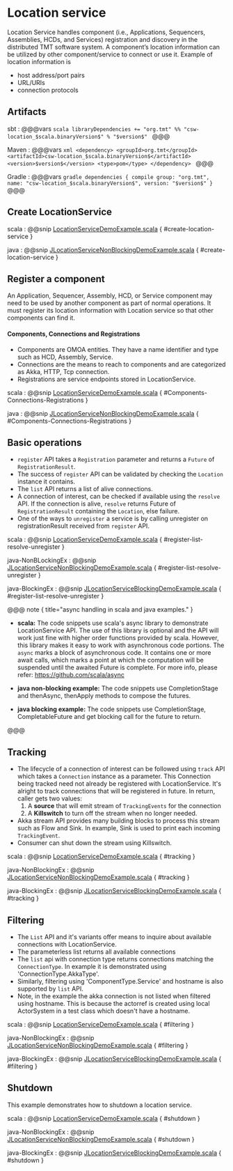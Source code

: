 # Location service

Location Service handles component (i.e., Applications, Sequencers, Assemblies, HCDs, and Services) registration and discovery in the distributed TMT software system. A component’s location information can be utilized by other component/service to connect or use it. Example of location information is
 
* host address/port pairs
* URL/URIs
* connection protocols

## Artifacts

sbt
:   @@@vars
    ```scala
    libraryDependencies += "org.tmt" %% "csw-location_$scala.binaryVersion$" % "$version$"
    ```
    @@@

Maven
:   @@@vars
    ```xml
    <dependency>
     <groupId>org.tmt</groupId>
     <artifactId>csw-location_$scala.binaryVersion$</artifactId>
     <version>$version$</version>
     <type>pom</type>
    </dependency>
    ```
    @@@

Gradle
:   @@@vars
    ```gradle
    dependencies {
      compile group: "org.tmt", name: "csw-location_$scala.binaryVersion$", version: "$version$"
    }
    ```
    @@@

## Create LocationService

scala
:   @@snip [LocationServiceDemoExample.scala](../../../csw-location/src/test/scala/csw/services/location/scaladsl/demo/LocationServiceDemoExample.scala) { #create-location-service }

java
:   @@snip [JLocationServiceNonBlockingDemoExample.scala](../../../csw-location/src/test/java/csw/services/location/javadsl/demo/JLocationServiceNonBlockingDemoExample.java) { #create-location-service }

## Register a component

An Application, Sequencer, Assembly, HCD, or Service component may need to be used by another component as part of normal operations. It must register its location information with Location service so that other components can find it.

#### Components, Connections and Registrations

* Components are OMOA entities. They have a name identifier and type such as HCD, Assembly, Service.   
* Connections are the means to reach to components and are categorized as Akka, HTTP, Tcp connection.
* Registrations are service endpoints stored in LocationService.

scala
:   @@snip [LocationServiceDemoExample.scala](../../../csw-location/src/test/scala/csw/services/location/scaladsl/demo/LocationServiceDemoExample.scala) { #Components-Connections-Registrations }

java
:   @@snip [JLocationServiceNonBlockingDemoExample.scala](../../../csw-location/src/test/java/csw/services/location/javadsl/demo/JLocationServiceNonBlockingDemoExample.java) { #Components-Connections-Registrations }


## Basic operations

* `register` API takes a `Registration` parameter and returns a `Future` of `RegistrationResult`. 
* The success of `register` API can be validated by checking the `Location` instance it contains.
* The `list` API returns a list of alive connections.  
* A connection of interest, can be checked if available using the `resolve` API. If the connection is alive, `resolve` returns Future of `RegistrationResult` containing the `Location`, else failure.
* One of the ways to `unregister` a service is by calling unregister on registrationResult received from `register` API.

scala
:   @@snip [LocationServiceDemoExample.scala](../../../csw-location/src/test/scala/csw/services/location/scaladsl/demo/LocationServiceDemoExample.scala) { #register-list-resolve-unregister }

java-NonBLockingEx
:   @@snip [JLocationServiceNonBlockingDemoExample.scala](../../../csw-location/src/test/java/csw/services/location/javadsl/demo/JLocationServiceNonBlockingDemoExample.java) { #register-list-resolve-unregister }

java-BlockingEx
:   @@snip [JLocationServiceBlockingDemoExample.scala](../../../csw-location/src/test/java/csw/services/location/javadsl/demo/JLocationServiceBlockingDemoExample.java) { #register-list-resolve-unregister }

@@@ note { title="async handling in scala and java examples." }

 * **scala:** The code snippets use scala's async library to demonstrate LocationService API. The use of this library is optional and the API will work just fine with higher order functions provided by scala. 
      However, this library makes it easy to work with asynchronous code portions. The `async` marks a block of asynchronous code. It contains one or more await calls, which marks a point at which the computation will be suspended until the awaited Future is complete.
      For more info, please refer: https://github.com/scala/async
 
 * **java non-blocking example:** The code snippets use CompletionStage and thenAsync, thenApply methods to compose the futures. 

 * **java blocking example:** The code snippets use CompletionStage, CompletableFuture and get blocking call for the future to return.
    
@@@

## Tracking

* The lifecycle of a connection of interest can be followed using `track` API which takes a `Connection` instance as a parameter. This Connection being tracked need not already be registered with LocationService. It's alright to track connections that will be registered in future. In return, caller gets two values: 
     1. A **source** that will emit stream of `TrackingEvents` for the connection
     2. A **Killswitch** to turn off the stream when no longer needed.
* Akka stream API provides many building blocks to process this stream such as Flow and Sink. In example, Sink is used to print each incoming `TrackingEvent`.
* Consumer can shut down the stream using Killswitch.

scala
:   @@snip [LocationServiceDemoExample.scala](../../../csw-location/src/test/scala/csw/services/location/scaladsl/demo/LocationServiceDemoExample.scala) { #tracking }

java-NonBlockingEx
:   @@snip [JLocationServiceNonBlockingDemoExample.scala](../../../csw-location/src/test/java/csw/services/location/javadsl/demo/JLocationServiceNonBlockingDemoExample.java) { #tracking }

java-BlockingEx
:   @@snip [JLocationServiceBlockingDemoExample.scala](../../../csw-location/src/test/java/csw/services/location/javadsl/demo/JLocationServiceBlockingDemoExample.java) { #tracking }

## Filtering

* The `List` API and it's variants offer means to inquire about available connections with LocationService.
* The parameterless list returns all available connections
* The `list` api with connection type returns connections matching the `ConnectionType`. In example it is demonstrated using 'ConnectionType.AkkaType'.
* Similarly, filtering using 'ComponentType.Service' and hostname is also supported by `list` API.
* Note, in the example the akka connection is not listed when filtered using hostname. This is because the actorref is created using local ActorSystem in a test class which doesn't have a hostname. 

scala
:   @@snip [LocationServiceDemoExample.scala](../../../csw-location/src/test/scala/csw/services/location/scaladsl/demo/LocationServiceDemoExample.scala) { #filtering }

java-NonBlockingEx
:   @@snip [JLocationServiceNonBlockingDemoExample.scala](../../../csw-location/src/test/java/csw/services/location/javadsl/demo/JLocationServiceNonBlockingDemoExample.java) { #filtering }

java-BlockingEx
:   @@snip [JLocationServiceBlockingDemoExample.scala](../../../csw-location/src/test/java/csw/services/location/javadsl/demo/JLocationServiceBlockingDemoExample.java) { #filtering }

## Shutdown

This example demonstrates how to shutdown a location service. 

scala
:   @@snip [LocationServiceDemoExample.scala](../../../csw-location/src/test/scala/csw/services/location/scaladsl/demo/LocationServiceDemoExample.scala) { #shutdown }

java-NonBlockingEx
:   @@snip [JLocationServiceNonBlockingDemoExample.scala](../../../csw-location/src/test/java/csw/services/location/javadsl/demo/JLocationServiceNonBlockingDemoExample.java) { #shutdown }

java-BlockingEx
:   @@snip [JLocationServiceBlockingDemoExample.scala](../../../csw-location/src/test/java/csw/services/location/javadsl/demo/JLocationServiceBlockingDemoExample.java) { #shutdown }
